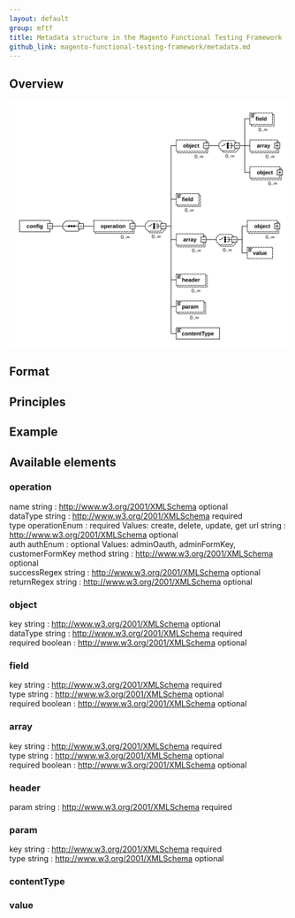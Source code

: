 ```yaml
---
layout: default
group: mftf
title: Metadata structure in the Magento Functional Testing Framework
github_link: magento-functional-testing-framework/metadata.md
---
```


## Overview

![](./img/metadata-dia.svg)

## Format

## Principles

## Example

## Available elements

### operation

name	string  : http://www.w3.org/2001/XMLSchema	optional	
dataType	string  : http://www.w3.org/2001/XMLSchema	required	
type	operationEnum  : 	required	Values: create, delete, update, get
url	string  : http://www.w3.org/2001/XMLSchema	optional	
auth	authEnum  : 	optional	Values: adminOauth, adminFormKey, customerFormKey
method	string  : http://www.w3.org/2001/XMLSchema	optional	
successRegex	string  : http://www.w3.org/2001/XMLSchema	optional	
returnRegex	string  : http://www.w3.org/2001/XMLSchema	optional	


### object

key	string  : http://www.w3.org/2001/XMLSchema	optional	
dataType	string  : http://www.w3.org/2001/XMLSchema	required	
required	boolean  : http://www.w3.org/2001/XMLSchema	optional

### field

key	string  : http://www.w3.org/2001/XMLSchema	required	
type	string  : http://www.w3.org/2001/XMLSchema	optional	
required	boolean  : http://www.w3.org/2001/XMLSchema	optional	

### array

key	string  : http://www.w3.org/2001/XMLSchema	required	
type	string  : http://www.w3.org/2001/XMLSchema	optional	
required	boolean  : http://www.w3.org/2001/XMLSchema	optional	

### header

param	string  : http://www.w3.org/2001/XMLSchema	required	

### param

key	string  : http://www.w3.org/2001/XMLSchema	required	
type	string  : http://www.w3.org/2001/XMLSchema	optional	

### contentType

### value
